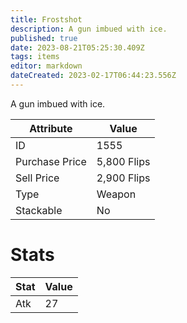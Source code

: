 ```yaml
---
title: Frostshot
description: A gun imbued with ice.
published: true
date: 2023-08-21T05:25:30.409Z
tags: items
editor: markdown
dateCreated: 2023-02-17T06:44:23.556Z
---
```


A gun imbued with ice.

|Attribute|Value|
|-|-|
|ID|1555|
|Purchase Price|5,800 Flips|
|Sell Price|2,900 Flips|
|Type|Weapon|
|Stackable|No|

# Stats
|Stat|Value|
|-|-|
|Atk|27|
